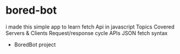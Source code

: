 # bored-bot
i made this simple app to learn fetch Api in javascript
Topics Covered
Servers & Clients
Request/response cycle
APIs
JSON
fetch syntax
+ BoredBot project
